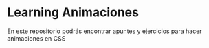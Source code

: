 # Learning Animaciones
En este repositorio podrás encontrar apuntes y ejercicios para hacer animaciones en CSS
